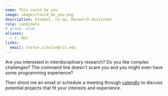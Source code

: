```yaml
---
name: This could be you
image: images/Could_be_you.png
description: Student, Co-op, Research Assistant
role: candidate
# group: alum
aliases:
  - Y. Not
links:
  email: stefan.schulze@rit.edu
---
```


Are you interested in interdisciplinary research?
Do you like complex challenges?
The command line doesn't scare you and you might even have some programming experience?

Then shoot me an email or schedule a meeting through [calendly](https://calendly.com/schulze-lab) to discuss potential projects that fit your interests and experience.

